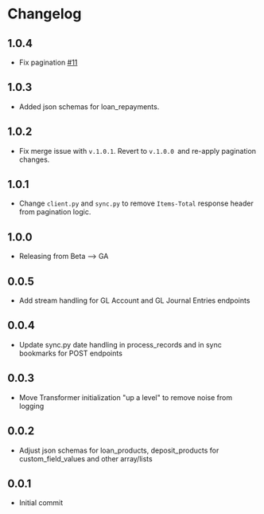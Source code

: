 # Changelog

## 1.0.4
 * Fix pagination [#11](https://github.com/singer-io/tap-mambu/pull/11)

## 1.0.3
 * Added json schemas for loan_repayments.

## 1.0.2
 * Fix merge issue with `v.1.0.1`. Revert to `v.1.0.0 `and re-apply pagination changes.

## 1.0.1
 * Change `client.py` and `sync.py` to remove `Items-Total` response header from pagination logic.

## 1.0.0
 * Releasing from Beta --> GA

## 0.0.5
  * Add stream handling for GL Account and GL Journal Entries endpoints

## 0.0.4
  * Update sync.py date handling in process_records and in sync bookmarks for POST endpoints

## 0.0.3
  * Move Transformer initialization "up a level" to remove noise from logging

## 0.0.2
  * Adjust json schemas for loan_products, deposit_products for custom_field_values and other array/lists

## 0.0.1
  * Initial commit
